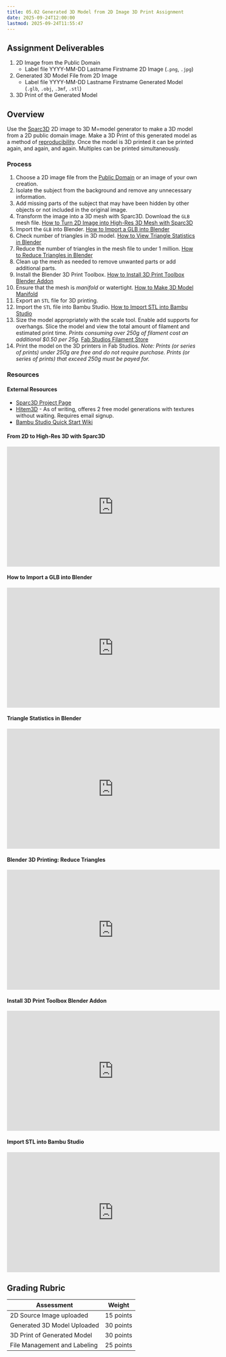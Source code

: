 ```yaml
---
title: 05.02 Generated 3D Model from 2D Image 3D Print Assignment
date: 2025-09-24T12:00:00
lastmod: 2025-09-24T11:55:47
---
```


## Assignment Deliverables

1. 2D Image from the Public Domain
   - Label file YYYY-MM-DD Lastname Firstname 2D Image (`.png`, `.jpg`)
2. Generated 3D Model File from 2D Image
   - Label file YYYY-MM-DD Lastname Firstname Generated Model (`.glb`, `.obj`, `.3mf`, `.stl`)
3. 3D Print of the Generated Model

## Overview

Use the [Sparc3D](https://lizhihao6.github.io/Sparc3D/) 2D image to 3D M=model generator to make a 3D model from a 2D public domain image. Make a 3D Print of this generated model as a method of [reproducibility](../01-mold-making/01-01-reproducibility-in-art.md). Once the model is 3D printed it can be printed again, and again, and again. Multiples can be printed simultaneously.

### Process

1. Choose a 2D image file from the [Public Domain](../../../../copyright/public-domain.md) or an image of your own creation.
2. Isolate the subject from the background and remove any unnecessary information.
3. Add missing parts of the subject that may have been hidden by other objects or not included in the original image.
4. Transform the image into a 3D mesh with Sparc3D. Download the `GLB` mesh file. [How to Turn 2D Image into High-Res 3D Mesh with Sparc3D](https://youtu.be/1auPRUakffQ)
5. Import the `GLB` into Blender. [How to Import a GLB into Blender](https://youtu.be/V1q5w6onuCE)
6. Check number of triangles in 3D model. [How to View Triangle Statistics in Blender](https://youtu.be/hR83_OUozhY)
7. Reduce the number of triangles in the mesh file to under 1 million. [How to Reduce Triangles in Blender](https://youtu.be/xkMdZJDfE3o)
8. Clean up the mesh as needed to remove unwanted parts or add additional parts.
9. Install the Blender 3D Print Toolbox. [How to Install 3D Print Toolbox Blender Addon](https://youtu.be/_E-b6CENHms)
10. Ensure that the mesh is _manifold_ or watertight. [How to Make 3D Model Manifold](https://youtu.be/beAfWDEdjCc)
11. Export an `STL` file for 3D printing.
12. Import the `STL` file into Bambu Studio. [How to Import STL into Bambu Studio](https://youtu.be/oy8qJwpbzyQ)
13. Size the model appropriately with the scale tool. Enable add supports for overhangs. Slice the model and view the total amount of filament and estimated print time. _Prints consuming over 250g of filament cost an additional $0.50 per 25g._ [Fab Studios Filament Store](https://my.cia.edu/ICS/Departments/CIA_Store/Fabrication_Studios/Rapid_Prototyping/)
14. Print the model on the 3D printers in Fab Studios. _Note: Prints (or series of prints) under 250g are free and do not require purchase.
    Prints (or series of prints) that exceed 250g must be payed for._

### Resources

#### External Resources

- [Sparc3D Project Page](https://lizhihao6.github.io/Sparc3D/)
- [Hitem3D](https://hitem3d.ai/) - As of writing, offeres 2 free model generations with textures without waiting. Requires email signup.
- [Bambu Studio Quick Start Wiki](https://wiki.bambulab.com/en/software/bambu-studio/studio-quick-start)

<div class="video-grid">

<div class="video-card">

#### From 2D to High-Res 3D with Sparc3D

<div class="iframe-16-9-container">
<iframe class="youTubeIframe" width="560" height="315" src="https://www.youtube.com/embed/1auPRUakffQ?rel=0" title="YouTube video player" frameborder="0" allow="accelerometer; autoplay; clipboard-write; encrypted-media; gyroscope; picture-in-picture; web-share" allowfullscreen></iframe>
</div>
</div>

<div class="video-card">

#### How to Import a GLB into Blender

<div class="iframe-16-9-container">
<iframe class="youTubeIframe" width="560" height="315" src="https://www.youtube.com/embed/V1q5w6onuCE?rel=0" title="YouTube video player" frameborder="0" allow="accelerometer; autoplay; clipboard-write; encrypted-media; gyroscope; picture-in-picture; web-share" allowfullscreen></iframe>
</div>
</div>

<div class="video-card">

#### Triangle Statistics in Blender

<div class="iframe-16-9-container">
<iframe class="youTubeIframe" width="560" height="315" src="https://www.youtube.com/embed/hR83_OUozhY?rel=0" title="YouTube video player" frameborder="0" allow="accelerometer; autoplay; clipboard-write; encrypted-media; gyroscope; picture-in-picture; web-share" allowfullscreen></iframe>
</div>
</div>

<div class="video-card">

#### Blender 3D Printing: Reduce Triangles

<div class="iframe-16-9-container">
<iframe class="youTubeIframe" width="560" height="315" src="https://www.youtube.com/embed/xkMdZJDfE3o?rel=0" title="YouTube video player" frameborder="0" allow="accelerometer; autoplay; clipboard-write; encrypted-media; gyroscope; picture-in-picture; web-share" allowfullscreen></iframe>
</div>
</div>

<div class="video-card">

#### Install 3D Print Toolbox Blender Addon

<div class="iframe-16-9-container">
<iframe class="youTubeIframe" width="560" height="315" src="https://www.youtube.com/embed/_E-b6CENHms?rel=0" title="YouTube video player" frameborder="0" allow="accelerometer; autoplay; clipboard-write; encrypted-media; gyroscope; picture-in-picture; web-share" allowfullscreen></iframe>
</div>
</div>

<div class="video-card">

#### Import STL into Bambu Studio

<div class="iframe-16-9-container">
<iframe class="youTubeIframe" width="560" height="315" src="https://www.youtube.com/embed/oy8qJwpbzyQ?rel=0" title="YouTube video player" frameborder="0" allow="accelerometer; autoplay; clipboard-write; encrypted-media; gyroscope; picture-in-picture; web-share" allowfullscreen></iframe>
</div>
</div>

</div>

## Grading Rubric

<div class="responsive-table-markdown">

| Assessment                   | Weight    |
| ---------------------------- | --------- |
| 2D Source Image uploaded     | 15 points |
| Generated 3D Model Uploaded  | 30 points |
| 3D Print of Generated Model  | 30 points |
| File Management and Labeling | 25 points |

</div>
